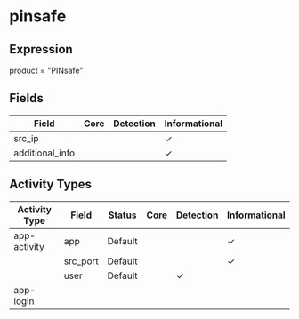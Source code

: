 pinsafe
=======

Expression
----------

product = "PINsafe"

Fields
------

| Field           | Core | Detection | Informational |
| --------------- | ---- | --------- | ------------- |
| src_ip          |      |           | &#10003;      |
| additional_info |      |           | &#10003;      |

Activity Types
--------------

| Activity Type | Field    | Status  | Core | Detection | Informational |
| ------------- | -------- | ------- | ---- | --------- | ------------- |
| app-activity  | app      | Default |      |           | &#10003;      |
|               | src_port | Default |      |           | &#10003;      |
|               | user     | Default |      | &#10003;  |               |
| app-login     |          |         |      |           |               |

